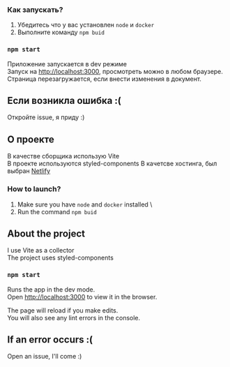 ### Как запускать?

1. Убедитесь что у вас установлен `node` и `docker` 
2. Выполните команду `npm buid`

### `npm start`
Приложение запускается в dev режиме \
Запуск на [http://localhost:3000](http://localhost:3000), просмотреть можно в любом браузере. \
Страница перезагружается, если внести изменения в документ.

## Если возникла ошибка :(

Откройте issue, я приду :)

## О проекте
В качестве сборщика использую Vite \
В проекте используются styled-components 
В качетсве хостинга, был выбран [Netlify](https://magenta-crostata-f7c4b0.netlify.app/)

### How to launch?
1. Make sure you have `node` and `docker` installed \
2. Run the command `npm buid`

## About the project
I use Vite as a collector \
The project uses styled-components 
### `npm start`
Runs the app in the dev mode.\
Open [http://localhost:3000](http://localhost:3000) to view it in the browser.

The page will reload if you make edits.\
You will also see any lint errors in the console.

## If an error occurs :(

Open an issue, I'll come :)

